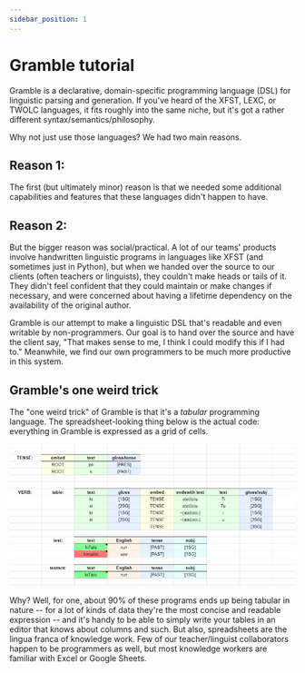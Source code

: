 ```yaml
---
sidebar_position: 1
---
```


# Gramble tutorial

Gramble is a declarative, domain-specific programming language (DSL) for linguistic parsing and generation.  If you've heard of the XFST, LEXC, or TWOLC languages, it fits roughly into the same niche, but it's got a rather different syntax/semantics/philosophy.

Why not just use those languages?  We had two main reasons.  

## Reason 1:

The first (but ultimately minor) reason is that we needed some additional capabilities and features that these languages didn't happen to have.  

## Reason 2:

But the bigger reason was social/practical.  A lot of our teams' products involve handwritten linguistic programs in languages like XFST (and sometimes just in Python), but when we handed over the source to our clients (often teachers or linguists), they couldn't make heads or tails of it.  They didn't feel confident that they could maintain or make changes if necessary, and were concerned about having a lifetime dependency on the availability of the original author.  

Gramble is our attempt to make a linguistic DSL that's readable and even writable by non-programmers.  Our goal is to hand over the source and have the client say, "That makes sense to me, I think I could modify this if I had to."  Meanwhile, we find our own programmers to be much more productive in this system.

## Gramble's one weird trick

The "one weird trick" of Gramble is that it's a *tabular* programming language.  The spreadsheet-looking thing below is the actual code: everything in Gramble is expressed as a grid of cells.  

![Image of a gramble spreadsheet](../static/img/gramble3.png)

Why?  Well, for one, about 90% of these programs ends up being tabular in nature -- for a lot of kinds of data they're the most concise and readable expression -- and it's handy to be able to simply write your tables in an editor that knows about columns and such.  But also, spreadsheets are the lingua franca of knowledge work.  Few of our teacher/linguist collaborators happen to be programmers as well, but most knowledge workers are familiar with Excel or Google Sheets.